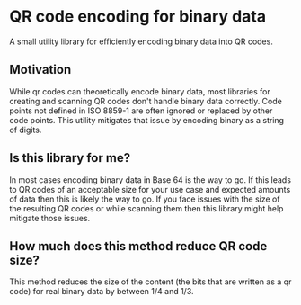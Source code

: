 # QR code encoding for binary data
A small utility library for efficiently encoding binary data into QR codes.

## Motivation
While qr codes can theoretically encode binary data, most libraries for creating and scanning QR codes don't handle binary data correctly. Code points not defined in ISO 8859-1 are often ignored or replaced by other code points. This utility mitigates that issue by encoding binary as a string of digits.

## Is this library for me?
In most cases encoding binary data in Base 64 is the way to go. If this leads to QR codes of an acceptable size for your use case and expected amounts of data then this is likely the way to go. If you face issues with the size of the resulting QR codes or while scanning them then this library might help mitigate those issues.

## How much does this method reduce QR code size?
This method reduces the size of the content (the bits that are written as a qr code) for real binary data by between 1/4 and 1/3.
